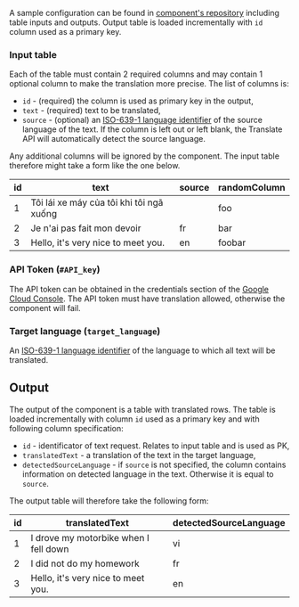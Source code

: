A sample configuration can be found in [component's repository](https://bitbucket.org/kds_consulting_team/kds-team.ex-google-translation/src/master/component_config/sample-config/) including table inputs and outputs. Output table is loaded incrementally with `id` column used as a primary key.

### Input table

Each of the table must contain 2 required columns and may contain 1 optional column to make the translation more precise. The list of columns is:

- `id` - (required) the column is used as primary key in the output,
- `text` - (required) text to be translated,
- `source` - (optional) an [ISO-639-1 language identifier](https://cloud.google.com/translate/docs/languages) of the source language of the text. If the column is left out or left blank, the Translate API will automatically detect the source language.

Any additional columns will be ignored by the component. The input table therefore might take a form like the one below.

| id 	| text                                     	| source 	| randomColumn 	    |
|----	|------------------------------------------	|--------	|--------------	    |
| 1 	| Tôi lái xe máy của tôi khi tôi ngã xuống 	|        	| foo          	    |
| 2  	| Je n'ai pas fait mon devoir              	| fr     	| bar          	    |
| 3  	| Hello, it's very nice to meet you.       	| en     	| foobar       	    |

### API Token (`#API_key`)

The API token can be obtained in the credentials section of the [Google Cloud Console](https://console.cloud.google.com/apis/credentials). The API token must have translation allowed, otherwise the component will fail.

### Target language (`target_language`)

An [ISO-639-1 language identifier](https://cloud.google.com/translate/docs/languages) of the language to which all text will be translated.

## Output

The output of the component is a table with translated rows. The table is loaded incrementally with column `id` used as a primary key and with following column specification:

- `id` - identificator of text request. Relates to input table and is used as PK,
- `translatedText` - a translation of the text in the target language,
- `detectedSourceLanguage` - if `source` is not specified, the column contains information on detected language in the text. Otherwise it is equal to `source`.

The output table will therefore take the following form:

| id 	| translatedText                        	| detectedSourceLanguage 	|
|----	|---------------------------------------	|------------------------	|
| 1  	| I drove my motorbike when I fell down 	| vi                     	|
| 2  	| I did not do my homework              	| fr                     	|
| 3  	| Hello, it's very nice to meet you.    	| en                     	|